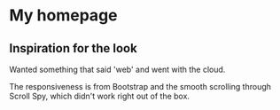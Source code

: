 # My homepage
## Inspiration for the look

Wanted something that said 'web' and went with the cloud.

The responsiveness is from Bootstrap and the smooth scrolling through Scroll Spy, which didn't work right out of the box.

